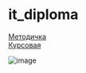# it_diploma


[Методичка](https://docs.google.com/document/d/11pAnCdZRabWWhkzRdPkHHowOoCLxUdNnF04rZ-G7-lo/edit) </br> 
[Курсовая](https://docs.google.com/document/d/1LfnYkHWU8RQhAyLv_91lsKCqpE-xBZitiCNPknRliyw/edit)






![image](https://github.com/DelpanDDD/ITDiplomchik-/assets/98009151/f71f239b-2492-4e90-84b6-988e63ef2451)
